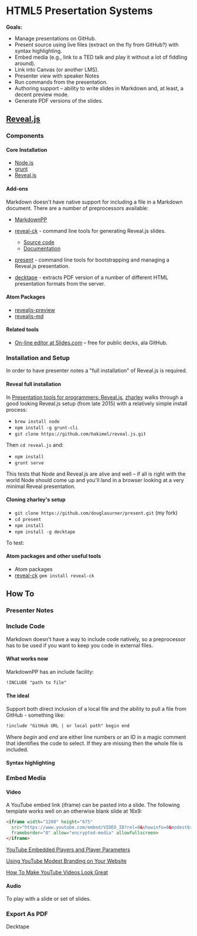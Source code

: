 # HTML5 Presertation Systems

**Goals:**

* Manage presentations on GitHub.
* Present source using live files (extract on the fly from GitHub?) with syntax highlighting.
* Embed media (e.g., link to a TED talk and play it without a lot of fiddling around).
* Link into Canvas (or another LMS).
* Presenter view with speaker Notes
* Run commands from the presentation.
* Authoring support – ability to write slides in Markdown and, at least, a decent preview mode.
* Generate PDF versions of the slides.

## [Reveal.js][revealjs]

[revealjs]: <revealjs.com>

### Components

#### Core Installation

* [Node.js][]
* [grunt][]
* [Reveal.js][revealjs-github]

[node.js]: <>
[grunt]: <>
[revealjs-github]: <https://github.com/hakimel/reveal.js/>

#### Add-ons

Markdown doesn't have native support for including a file in a Markdown document. There are a number of preprocessors available:

* [MarkdownPP][md-pp]

* [reveal-ck][] - command line tools for generating Reveal.js slides.
  * [Source code][reveal-ck-src]
  * [Documentation][reveal-ck-docs]
* [present][] - command line tools for bootstrapping and managing a Reveal.js presentation.
* [decktape][] - extracts PDF version of a number of different HTML presentation formats from the server.

[md-pp]: <https://github.com/jreese/markdown-pp>

[reveal-ck]: <http://jedcn.github.io/reveal-ck/>
[reveal-ck-src]: <https://github.com/jedcn/reveal-ck>
[reveal-ck-docs]: <https://relishapp.com/jedcn/reveal-ck/docs>
[present]: <https://github.com/zharley/present>
[decktape]: <https://github.com/astefanutti/decktape>

#### Atom Packages

* [revealjs-preview][]
* [revealjs-md][]

[revealjs-preview]: <https://atom.io/packages/revealjs-preview>
[revealjs-md]: <http://webpro.github.io/reveal-md/>

#### Related tools

* [On-line editor at Slides.com][slides.com] – free for public decks, ala GitHub.

[slides.com]: <https://slides.com>

### Installation and Setup

In order to have presenter notes a "full installation" of Reveal.js is required.

#### Reveal full installation

In [Presentation tools for programmers: Reveal.js][zharley-reveal], [zharley][] walks through a good looking Reveal.js setup (from late 2015) with a relatively simple install process:

* `brew install node`
* `npm install -g grunt-cli`
* `git clone https://github.com/hakimel/reveal.js.git`

Then `cd reveal.js` and:

* `npm install`
* `grunt serve`

This tests that Node and Reveal.js are alive and well – if all is right with the world Node should come up and you'll land in a browser looking at a very minimal Reveal presentation.

#### Cloning zharley's setup

* `git clone https://github.com/douglasurner/present.git` (my fork)
* `cd present`
* `npm install`
* `npm install -g decktape`

To test:

#### Atom packages and other useful tools


* Atom packages
* [reveal-ck][]
  `gem install reveal-ck`

[zharley]: <https://github.com/zharley>
[zharley-reveal]: <http://zenonharley.com/html5/css3/2015/12/07/presentation-tools-for-programmers-reveal-js.html>
[reveal-ck]: <https://jedcn.github.io/reveal-ck/>

## How To

### Presenter Notes

### Include Code

Markdown doesn't have a way to include code natively, so a preprocessor has to be used if you want to keep you code in external files.

#### What works now

MarkdownPP has an include facility:

```markdown
!INCLUDE "path to file"
```

#### The ideal

Support both direct inclusion of a local file and the ability to pull a file from GitHub - something like:

```markdown
!include "GitHub URL | or local path" begin end
```
Where *begin* and *end* are either line numbers or an ID in a magic comment that identifies the code to select. If they are missing then the whole file is included. 

#### Syntax highlighting

### Embed Media

#### Video

A YouTube embed link (iframe) can be pasted into a slide. The following template works well on an otherwise blank slide at 16x9:

```html
<iframe width="1200" height="675"
  src="https://www.youtube.com/embed/VIDEO_ID?rel=0&showinfo=0&modestbranding=1&iv_load_policy=3&nologo=1"
  frameborder="0" allow="encrypted-media" allowfullscreen>
</iframe>
```
[YouTube Embedded Players and Player Parameters]( https://developers.google.com/youtube/player_parameters)

[Using YouTube Modest Branding on Your Website]( http://www.adeliestudios.com/youtube-modest-branding-website/)

[How To Make YouTube Videos Look Great]( http://workshed.com/2014/07/02/make-youtube-videos-look-great/)

#### Audio

To play with a slide or set of slides.

### Export As PDF

Decktape
